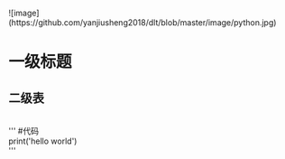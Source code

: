 
<br>
![image](https://github.com/yanjiusheng2018/dlt/blob/master/image/python.jpg)

# 一级标题
## 二级表
<br>
'''
#代码<br>
print('hello world')
<br>
'''
